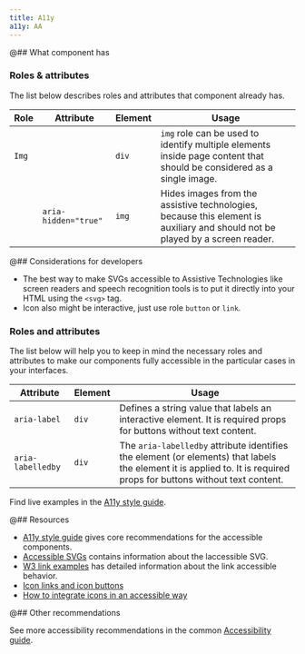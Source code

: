 ```yaml
---
title: A11y
a11y: AA
---
```


@## What component has

### Roles & attributes

The list below describes roles and attributes that component already has.

| Role  | Attribute            | Element | Usage                                                                                                                        |
| ----- | -------------------- | ------- | ---------------------------------------------------------------------------------------------------------------------------- |
| `Img` |                      | `div`   | `img` role can be used to identify multiple elements inside page content that should be considered as a single image.        |
|       | `aria-hidden="true"` | `img`   | Hides images from the assistive technologies, because this element is auxiliary and should not be played by a screen reader. |

@## Considerations for developers

- The best way to make SVGs accessible to Assistive Technologies like screen readers and speech recognition tools is to put it directly into your HTML using the `<svg>` tag.
- Icon also might be interactive, just use role `button` or `link`.

### Roles and attributes

The list below will help you to keep in mind the necessary roles and attributes to make our components fully accessible in the particular cases in your interfaces.

| Attribute         | Element | Usage                                                                                                                                                                 |
| ----------------- | ------- | --------------------------------------------------------------------------------------------------------------------------------------------------------------------- |
| `aria-label`      | `div`   | Defines a string value that labels an interactive element. It is required props for buttons without text content.                                                     |
| `aria-labelledby` | `div`   | The `aria-labelledby` attribute identifies the element (or elements) that labels the element it is applied to. It is required props for buttons without text content. |

Find live examples in the [A11y style guide](https://a11y-style-guide.com/style-guide/section-media.html#kssref-media-svgs).

@## Resources

- [A11y style guide](https://a11y-style-guide.com/style-guide/section-media.html) gives core recommendations for the accessible components.
- [Accessible SVGs](https://css-tricks.com/accessible-svgs/) contains information about the laccessible SVG.
- [W3 link examples](https://www.w3.org/WAI/ARIA/apg/example-index/link/link.html) has detailed information about the link accessible behavior.
- [Icon links and icon buttons](https://a11y-101.com/development/icons-and-links)
- [How to integrate icons in an accessible way](https://stevenmouret.github.io/web-accessibility-guidelines/techniques/accessible-icons.html)

@## Other recommendations

See more accessibility recommendations in the common [Accessibility guide](/core-principles/a11y/).
